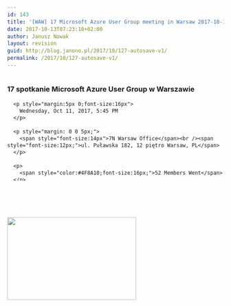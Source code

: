 ```yaml
---
id: 143
title: '[WAW] 17 Microsoft Azure User Group meeting in Warsaw 2017-10-11'
date: 2017-10-13T07:23:18+02:00
author: Janusz Nowak
layout: revision
guid: http://blog.janono.pl/2017/10/127-autosave-v1/
permalink: /2017/10/127-autosave-v1/
---
```

<div class="llorix-one-lite-video-container">
  <div id="meetup_oembed" style="height:286px">
    <div style="max-height:246px;overflow:hidden">
      <h3>
        17 spotkanie Microsoft Azure User Group w Warszawie
      </h3>
      
      <p style="margin:5px 0;font-size:16px">
        Wednesday, Oct 11, 2017, 5:45 PM
      </p>
      
      <p style="margin: 0 0 5px;">
        <span style="font-size:14px">7N Warsaw Office</span><br /><span style="font-size:12px;">ul. Puławska 182, 12 piętro Warsaw, PL</span>
      </p>
      
      <p>
        <span style="color:#4F8A10;font-size:16px;">52 Members Went</span>
      </p>
      
      <div style="margin:5px 0 10px" class="mu_clearfix">
        <div class="photo">
          <img src="https://secure.meetupstatic.com/photos/member/2/4/9/4/thumb_262509364.jpeg" />
        </div>
        
        <div class="photo">
          <img src="https://secure.meetupstatic.com/photos/member/8/a/9/thumb_255002217.jpeg" />
        </div>
        
        <div class="photo">
          <img src="https://secure.meetupstatic.com/photos/member/d/d/7/9/thumb_244076697.jpeg" />
        </div>
        
        <div class="photo">
          <img src="https://secure.meetupstatic.com/photos/member/4/a/8/c/thumb_262099084.jpeg" />
        </div>
        
        <div class="photo">
          <img src="https://secure.meetupstatic.com/photos/member/c/b/d/a/thumb_241792186.jpeg" />
        </div>
        
        <div class="photo">
          <img src="https://secure.meetupstatic.com/photos/member/8/3/4/5/thumb_270453605.jpeg" />
        </div>
        
        <div class="photo">
          <img src="https://secure.meetupstatic.com/photos/member/3/e/3/8/thumb_242955928.jpeg" />
        </div>
        
        <div class="photo">
          <img src="https://secure.meetupstatic.com/photos/member/e/8/2/e/thumb_271259438.jpeg" />
        </div>
        
        <div class="photo">
          <img src="https://secure.meetupstatic.com/photos/member/d/3/0/c/thumb_249834028.jpeg" />
        </div>
        
        <div class="photo">
          <img src="https://secure.meetupstatic.com/photos/member/9/c/4/2/thumb_118180002.jpeg" />
        </div>
        
        <div class="photo">
          <img src="https://secure.meetupstatic.com/photos/member/8/2/f/3/thumb_266013523.jpeg" />
        </div>
        
        <div class="photo">
          <img src="https://secure.meetupstatic.com/photos/member/b/a/b/2/thumb_266987794.jpeg" />
        </div></p>
      </div>
      
      <p style="line-height:16px">
        Hej Grupowicze! Kolejny miesiąc nastał, więc wypada spotkać się i porozmawiać o chmurach! Spotykamy się jak zwykle w siedzibie firmy 7N już za tydzień11 października o 17:45! Na scenie stanie Michał Smereczyński ze swoją sesją o Azure Metadata API dla maszyn wirtualnych. Będę też ja, Emil &#8211; poopowiadamy sobie chwilę o nowościach chmurowych po Ignit&#8230;
      </p></p>
    </div>
    
    <p style="margin:10px 0 0;">
      <a href="https://www.meetup.com/Microsoft-Azure-Users-Group-Poland/events/243942157/" target="_blank" class="mu_button"><strong>Check out this Meetup &rarr;</strong></a>
    </p>
  </div>
</div>

&nbsp;

<img class="alignnone size-medium wp-image-142" src="/wp-content/uploads/2017/10/WAW-17-Microsoft-Azure-User-Group-meeting-in-Warsaw-2017-10-11-300x192.png" alt="" width="300" height="192" srcset="/wp-content/uploads/2017/10/WAW-17-Microsoft-Azure-User-Group-meeting-in-Warsaw-2017-10-11-300x192.png 300w, /wp-content/uploads/2017/10/WAW-17-Microsoft-Azure-User-Group-meeting-in-Warsaw-2017-10-11-768x491.png 768w, /wp-content/uploads/2017/10/WAW-17-Microsoft-Azure-User-Group-meeting-in-Warsaw-2017-10-11-1024x654.png 1024w, /wp-content/uploads/2017/10/WAW-17-Microsoft-Azure-User-Group-meeting-in-Warsaw-2017-10-11.png 1316w" sizes="(max-width: 300px) 100vw, 300px" />